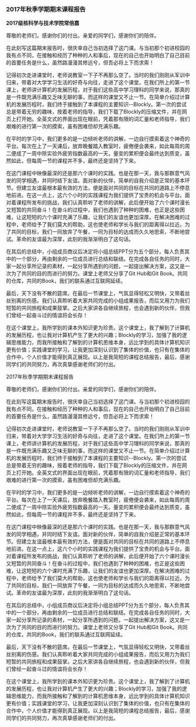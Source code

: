 ### **2017年秋季学期期末课程报告**

**2017级核科学与技术学院常倍嘉**

尊敬的老师们，感谢你们的付出。亲爱的同学们，感谢你们的陪伴。

在此刻写这篇期末报告时，很庆幸自己当初选择了这门课。与当初那个初进校园的我有点不同，在接触和经历了种种的人和事后，现在的自己也开始明白了自己目前的首要任务是什么，虽然路漫漫其修远兮，但吾必将上下而求索！

记得初次走进课堂时，老师说教室一下子不再那么空了。当时的我们刚刚从军训中归来，带着对大学学习生活的好奇与向往，走进了这个课堂。在我们所上的第一节课上，老师讲计算机的发展历程，对于我们这些高中学习理科的同学来说，那真的是一件既充满乐趣又乏味无聊的事，而这样的课堂又不止一节。在简单介绍过计算机的发展历程时，我们终于接触到了本课程的主要知识--Blockly。第一次的尝试总是带着无穷的趣味，按着老师的指导，我们下载了Blockly的压缩文件，并在网页上打开她。全英文式的界面出现在眼前，凭着那有限的词汇量和老师指导，我们艰难的进行第一次的摸索，虽有困难但却充满乐趣。

在平时的学习中，我们更多的是一边倾听老师的讲解，一边自行摸索着这个神奇的平台。每次在上了一天课后，放弃晚餐踏入教室时，疲倦便会袭来，如此每周的周二便成了一周中除实验外疲劳指数最高的一天。量变的累积便会最终达到质变，虽然如此，但每周一节的课程并不多，最终还是坚持了下来。

在这门课程中映像最深的还是那六个课时的实践。也是在那一天，我与那群意气风发的同学相遇，并同时结下友谊。面对新的伙伴，简单的自我介绍是正常的基本环节。但建立友谊最根本最有效的方法，便是面对共同的目标在共同的道路上不停息地前进。在这一点上，这六个小时的实践课程为我们提供了宝贵的机会与平台。面对着课程所发布的挑战，我们认真聆听了老师的讲解，此后便开始了六个课时漫长又短暂的共同奋斗！在奋斗的过程中，我们也遇到了种种的困难，也正是这些困难，让这短短的六个课时充满了乐趣，让我们的友谊也更加深厚。在解决困难的过程中，老师给予了我们莫大的帮助，这也使老师和学长与我们的距离得以拉近。为了共同的目标，我们一同放弃了午餐，一同为目标的达成而久久地思索，不断地尝试。革命的友谊最为深厚，此刻的我渐渐明白了这句话。

在其后的总结中，小组成员商议后决定将小组总结PPT分为五个部分，每人负责其中的一个部分，再由剩余的一位成员进行总结和联结。在完成各自任务的同时，大家一起分享所记录的素材，一起分享所遇到的问题，一起提出解决方案，这又是一次为了共同的目的而进行的努力。课堂上老师又分享了Git Hub和Git Book。共同的仓库，共同的Book，我们的联系通过互联网延续。

最后，天下没有不散的筵席。在最后一节课堂上，气氛显得轻松又明快，又带着丝丝别离的伤感。我们认真聆听着大家共同完成的小组成果报告，而后又用力为我们短暂的共同旅程和成果鼓掌。之后大家讲各自继续旅程，也会遇到新的伙伴，但我们曾经一起奋斗过的情谊将会长存！

在这个课堂上，我所学到的课本外知识更为珍贵。这个课堂上，我了解到了计算机的发展历程，也让我对计算机产生了更大的兴趣；Blockly的学习，加强了我的逻辑思维能力，而我所接触和了解到的计算机思维本身，远比学到的具体计算机知识更有价值；实践课堂的学习，让我更加深刻认识到了集体的价值，也只有在集体的合作中，个人价值才能得到真正展现。以上是我简短的课程总结报告，最后，感谢同学们的共同努力，再次真挚感谢老师们的付出。

2017年秋季学期期末课程报告

尊敬的老师们，感谢你们的付出。亲爱的同学们，感谢你们的陪伴。

在此刻写这篇期末报告时，很庆幸自己当初选择了这门课。与当初那个初进校园的我有点不同，在接触和经历了种种的人和事后，现在的自己也开始明白了自己目前的首要任务是什么，虽然路漫漫其修远兮，但吾必将上下而求索！

记得初次走进课堂时，老师说教室一下子不再那么空了。当时的我们刚刚从军训中归来，带着对大学学习生活的好奇与向往，走进了这个课堂。在我们所上的第一节课上，老师讲计算机的发展历程，对于我们这些高中学习理科的同学来说，那真的是一件既充满乐趣又乏味无聊的事，而这样的课堂又不止一节。在简单介绍过计算机的发展历程时，我们终于接触到了本课程的主要知识--Blockly。第一次的尝试总是带着无穷的趣味，按着老师的指导，我们下载了Blockly的压缩文件，并在网页上打开她。全英文式的界面出现在眼前，凭着那有限的词汇量和老师指导，我们艰难的进行第一次的摸索，虽有困难但却充满乐趣。

在平时的学习中，我们更多的是一边倾听老师的讲解，一边自行摸索着这个神奇的平台。每次在上了一天课后，放弃晚餐踏入教室时，疲倦便会袭来，如此每周的周二便成了一周中除实验外疲劳指数最高的一天。量变的累积便会最终达到质变，虽然如此，但每周一节的课程并不多，最终还是坚持了下来。

在这门课程中映像最深的还是那六个课时的实践。也是在那一天，我与那群意气风发的同学相遇，并同时结下友谊。面对新的伙伴，简单的自我介绍是正常的基本环节。但建立友谊最根本最有效的方法，便是面对共同的目标在共同的道路上不停息地前进。在这一点上，这六个小时的实践课程为我们提供了宝贵的机会与平台。面对着课程所发布的挑战，我们认真聆听了老师的讲解，此后便开始了六个课时漫长又短暂的共同奋斗！在奋斗的过程中，我们也遇到了种种的困难，也正是这些困难，让这短短的六个课时充满了乐趣，让我们的友谊也更加深厚。在解决困难的过程中，老师给予了我们莫大的帮助，这也使老师和学长与我们的距离得以拉近。为了共同的目标，我们一同放弃了午餐，一同为目标的达成而久久地思索，不断地尝试。革命的友谊最为深厚，此刻的我渐渐明白了这句话。

在其后的总结中，小组成员商议后决定将小组总结PPT分为五个部分，每人负责其中的一个部分，再由剩余的一位成员进行总结和联结。在完成各自任务的同时，大家一起分享所记录的素材，一起分享所遇到的问题，一起提出解决方案，这又是一次为了共同的目的而进行的努力。课堂上老师又分享了Git Hub和Git Book。共同的仓库，共同的Book，我们的联系通过互联网延续。

最后，天下没有不散的筵席。在最后一节课堂上，气氛显得轻松又明快，又带着丝丝别离的伤感。我们认真聆听着大家共同完成的小组成果报告，而后又用力为我们短暂的共同旅程和成果鼓掌。之后大家讲各自继续旅程，也会遇到新的伙伴，但我们曾经一起奋斗过的情谊将会长存！

在这个课堂上，我所学到的课本外知识更为珍贵。这个课堂上，我了解到了计算机的发展历程，也让我对计算机产生了更大的兴趣；Blockly的学习，加强了我的逻辑思维能力，而我所接触和了解到的计算机思维本身，远比学到的具体计算机知识更有价值；实践课堂的学习，让我更加深刻认识到了集体的价值，也只有在集体的合作中，个人价值才能得到真正展现。以上是我简短的课程总结报告，最后，感谢同学们的共同努力，再次真挚感谢老师们的付出。

